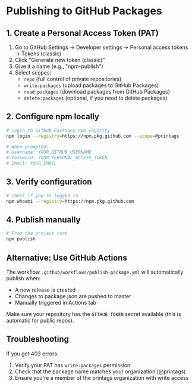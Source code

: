 # Publishing to GitHub Packages

## 1. Create a Personal Access Token (PAT)

1. Go to GitHub Settings → Developer settings → Personal access tokens → Tokens (classic)
2. Click "Generate new token (classic)"
3. Give it a name (e.g., "npm-publish")
4. Select scopes:
   - `repo` (full control of private repositories)
   - `write:packages` (upload packages to GitHub Packages)
   - `read:packages` (download packages from GitHub Packages)
   - `delete:packages` (optional, if you need to delete packages)

## 2. Configure npm locally

```bash
# Login to GitHub Packages npm registry
npm login --registry=https://npm.pkg.github.com --scope=@printags

# When prompted:
# Username: YOUR_GITHUB_USERNAME
# Password: YOUR_PERSONAL_ACCESS_TOKEN
# Email: YOUR_EMAIL
```

## 3. Verify configuration

```bash
# Check if you're logged in
npm whoami --registry=https://npm.pkg.github.com
```

## 4. Publish manually

```bash
# From the project root
npm publish
```

## Alternative: Use GitHub Actions

The workflow `.github/workflows/publish-package.yml` will automatically publish when:
- A new release is created
- Changes to package.json are pushed to master
- Manually triggered in Actions tab

Make sure your repository has the `GITHUB_TOKEN` secret available (this is automatic for public repos).

## Troubleshooting

If you get 403 errors:
1. Verify your PAT has `write:packages` permission
2. Check that the package name matches your organization (@printags)
3. Ensure you're a member of the printags organization with write access